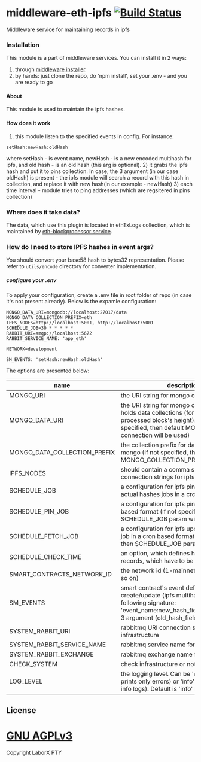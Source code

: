 # middleware-eth-ipfs [![Build Status](https://travis-ci.org/ChronoBank/middleware-eth-ipfs.svg?branch=master)](https://travis-ci.org/ChronoBank/middleware-eth-ipfs)

Middleware service for maintaining records in ipfs

### Installation

This module is a part of middleware services. You can install it in 2 ways:

1) through  [middleware installer](https://github.com/ChronoBank/middleware)
2) by hands: just clone the repo, do 'npm install', set your .env - and you are ready to go

#### About
This module is used to maintain the ipfs hashes.


#### How does it work

1) this module listen to the specified events in config.
For instance:
```
setHash:newHash:oldHash
```
where setHash - is event name, newHash - is a new encoded multihash for ipfs, and old hash - is an old hash (this arg is optional).
2) it grabs the ipfs hash and put it to pins collection. In case, the 3 argument (in our case oldHash) is present - the ipfs module will search a record with this hash in collection, and replace it with new hash(in our example - newHash)
3) each time interval - module tries to ping addresses (which are regsitered in pins collection)


### Where does it take data?
The data, which use this plugin is located in ethTxLogs collection, which is maintained by [eth-blockprocessor service](https://github.com/ChronoBank/middleware-eth-blockprocessor).

### How do I need to store IPFS hashes in event args?
You should convert your base58 hash to bytes32 representation. Please refer to `utils/encode` directory for converter implementation.


##### сonfigure your .env

To apply your configuration, create a .env file in root folder of repo (in case it's not present already).
Below is the expamle configuration:

```
MONGO_DATA_URI=mongodb://localhost:27017/data
MONGO_DATA_COLLECTION_PREFIX=eth
IPFS_NODES=http://localhost:5001, http://localhost:5001
SCHEDULE_JOB=30 * * * * *
RABBIT_URI=amqp://localhost:5672
RABBIT_SERVICE_NAME: 'app_eth'

NETWORK=development

SM_EVENTS: 'setHash:newHash:oldHash'

```

The options are presented below:

| name | description|
| ------ | ------ |
| MONGO_URI   | the URI string for mongo connection
| MONGO_DATA_URI   | the URI string for mongo connection, which holds data collections (for instance, processed block's height). In case, it's not specified, then default MONGO_URI connection will be used)
| MONGO_DATA_COLLECTION_PREFIX   | the collection prefix for data collections in mongo (If not specified, then the default MONGO_COLLECTION_PREFIX will be used)
| IPFS_NODES   | should contain a comma separated uri connection strings for ipfs nodes
| SCHEDULE_JOB   | a configuration for ipfs pin and update actual hashes jobs in a cron based format
| SCHEDULE_PIN_JOB   | a configuration for ipfs pin plugin in a cron based format (if not specified, then SCHEDULE_JOB param will be used)
| SCHEDULE_FETCH_JOB   | a configuration for ipfs update actual hashes job in a cron based format (if not specified, then SCHEDULE_JOB param will be used)
| SCHEDULE_CHECK_TIME   | an option, which defines how old should be records, which have to be pinned
| SMART_CONTRACTS_NETWORK_ID   | the network id (1-mainnet, 4-rinkeby and so on)
| SM_EVENTS   | smart contract's event definition for hash create/update (ipfs multihash). Has the following signature: 'event_name:new_hash_field:old_hash_field'. 3 argument (old_hash_field) is optional
| SYSTEM_RABBIT_URI   | rabbitmq URI connection string for infrastructure
| SYSTEM_RABBIT_SERVICE_NAME   | rabbitmq service name for infrastructure
| SYSTEM_RABBIT_EXCHANGE   | rabbitmq exchange name for infrastructure
| CHECK_SYSTEM | check infrastructure or not (default = true)
| LOG_LEVEL   | the logging level. Can be 'error' (which prints only errors) or 'info' (prints errors + info logs). Default is 'info' level


License
----
 [GNU AGPLv3](LICENSE)
=======
Copyright
LaborX PTY
